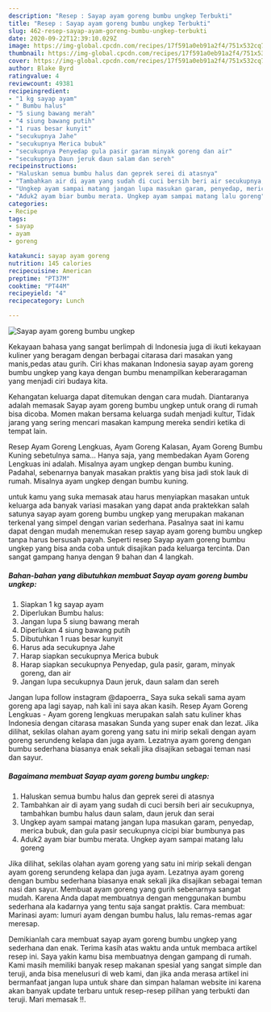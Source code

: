 ```yaml
---
description: "Resep : Sayap ayam goreng bumbu ungkep Terbukti"
title: "Resep : Sayap ayam goreng bumbu ungkep Terbukti"
slug: 462-resep-sayap-ayam-goreng-bumbu-ungkep-terbukti
date: 2020-09-22T12:39:10.029Z
image: https://img-global.cpcdn.com/recipes/17f591a0eb91a2f4/751x532cq70/sayap-ayam-goreng-bumbu-ungkep-foto-resep-utama.jpg
thumbnail: https://img-global.cpcdn.com/recipes/17f591a0eb91a2f4/751x532cq70/sayap-ayam-goreng-bumbu-ungkep-foto-resep-utama.jpg
cover: https://img-global.cpcdn.com/recipes/17f591a0eb91a2f4/751x532cq70/sayap-ayam-goreng-bumbu-ungkep-foto-resep-utama.jpg
author: Blake Byrd
ratingvalue: 4
reviewcount: 49381
recipeingredient:
- "1 kg sayap ayam"
- " Bumbu halus"
- "5 siung bawang merah"
- "4 siung bawang putih"
- "1 ruas besar kunyit"
- "secukupnya Jahe"
- "secukupnya Merica bubuk"
- "secukupnya Penyedap gula pasir garam minyak goreng dan air"
- "secukupnya Daun jeruk daun salam dan sereh"
recipeinstructions:
- "Haluskan semua bumbu halus dan geprek serei di atasnya"
- "Tambahkan air di ayam yang sudah di cuci bersih beri air secukupnya, tambahkan bumbu halus daun salam, daun jeruk dan serai"
- "Ungkep ayam sampai matang jangan lupa masukan garam, penyedap, merica bubuk, dan gula pasir secukupnya cicipi biar bumbunya pas"
- "Aduk2 ayam biar bumbu merata. Ungkep ayam sampai matang lalu goreng"
categories:
- Recipe
tags:
- sayap
- ayam
- goreng

katakunci: sayap ayam goreng 
nutrition: 145 calories
recipecuisine: American
preptime: "PT37M"
cooktime: "PT44M"
recipeyield: "4"
recipecategory: Lunch

---
```



![Sayap ayam goreng bumbu ungkep](https://img-global.cpcdn.com/recipes/17f591a0eb91a2f4/751x532cq70/sayap-ayam-goreng-bumbu-ungkep-foto-resep-utama.jpg)

Kekayaan bahasa yang sangat berlimpah di Indonesia juga di ikuti kekayaan kuliner yang beragam dengan berbagai citarasa dari masakan yang manis,pedas atau gurih. Ciri khas makanan Indonesia sayap ayam goreng bumbu ungkep yang kaya dengan bumbu menampilkan keberaragaman yang menjadi ciri budaya kita.


Kehangatan keluarga dapat ditemukan dengan cara mudah. Diantaranya adalah memasak Sayap ayam goreng bumbu ungkep untuk orang di rumah bisa dicoba. Momen makan bersama keluarga sudah menjadi kultur, Tidak jarang yang sering mencari masakan kampung mereka sendiri ketika di tempat lain.

Resep Ayam Goreng Lengkuas, Ayam Goreng Kalasan, Ayam Goreng Bumbu Kuning sebetulnya sama… Hanya saja, yang membedakan Ayam Goreng Lengkuas ini adalah. Misalnya ayam ungkep dengan bumbu kuning. Padahal, sebenarnya banyak masakan praktis yang bisa jadi stok lauk di rumah. Misalnya ayam ungkep dengan bumbu kuning.

untuk kamu yang suka memasak atau harus menyiapkan masakan untuk keluarga ada banyak variasi masakan yang dapat anda praktekkan salah satunya sayap ayam goreng bumbu ungkep yang merupakan makanan terkenal yang simpel dengan varian sederhana. Pasalnya saat ini kamu dapat dengan mudah menemukan resep sayap ayam goreng bumbu ungkep tanpa harus bersusah payah.
Seperti resep Sayap ayam goreng bumbu ungkep yang bisa anda coba untuk disajikan pada keluarga tercinta. Dan sangat gampang hanya dengan 9 bahan dan 4 langkah.


<!--inarticleads1-->

##### Bahan-bahan yang dibutuhkan membuat Sayap ayam goreng bumbu ungkep:

1. Siapkan 1 kg sayap ayam
1. Diperlukan  Bumbu halus:
1. Jangan lupa 5 siung bawang merah
1. Diperlukan 4 siung bawang putih
1. Dibutuhkan 1 ruas besar kunyit
1. Harus ada secukupnya Jahe
1. Harap siapkan secukupnya Merica bubuk
1. Harap siapkan secukupnya Penyedap, gula pasir, garam, minyak goreng, dan air
1. Jangan lupa secukupnya Daun jeruk, daun salam dan sereh


Jangan lupa follow instagram @dapoerra_ Saya suka sekali sama ayam goreng apa lagi sayap, nah kali ini saya akan kasih. Resep Ayam Goreng Lengkuas - Ayam goreng lengkuas merupakan salah satu kuliner khas Indonesia dengan citarasa masakan Sunda yang super enak dan lezat. Jika dilihat, sekilas olahan ayam goreng yang satu ini mirip sekali dengan ayam goreng serundeng kelapa dan juga ayam. Lezatnya ayam goreng dengan bumbu sederhana biasanya enak sekali jika disajikan sebagai teman nasi dan sayur. 

<!--inarticleads2-->

##### Bagaimana membuat  Sayap ayam goreng bumbu ungkep:

1. Haluskan semua bumbu halus dan geprek serei di atasnya
1. Tambahkan air di ayam yang sudah di cuci bersih beri air secukupnya, tambahkan bumbu halus daun salam, daun jeruk dan serai
1. Ungkep ayam sampai matang jangan lupa masukan garam, penyedap, merica bubuk, dan gula pasir secukupnya cicipi biar bumbunya pas
1. Aduk2 ayam biar bumbu merata. Ungkep ayam sampai matang lalu goreng


Jika dilihat, sekilas olahan ayam goreng yang satu ini mirip sekali dengan ayam goreng serundeng kelapa dan juga ayam. Lezatnya ayam goreng dengan bumbu sederhana biasanya enak sekali jika disajikan sebagai teman nasi dan sayur. Membuat ayam goreng yang gurih sebenarnya sangat mudah. Karena Anda dapat membuatnya dengan menggunakan bumbu sederhana ala kadarnya yang tentu saja sangat praktis. Cara membuat: Marinasi ayam: lumuri ayam dengan bumbu halus, lalu remas-remas agar meresap. 

Demikianlah cara membuat sayap ayam goreng bumbu ungkep yang sederhana dan enak. Terima kasih atas waktu anda untuk membaca artikel resep ini. Saya yakin kamu bisa membuatnya dengan gampang di rumah. Kami masih memiliki banyak resep makanan spesial yang sangat simple dan teruji, anda bisa menelusuri di web kami, dan jika anda merasa artikel ini bermanfaat jangan lupa untuk share dan simpan halaman website ini karena akan banyak update terbaru untuk resep-resep pilihan yang terbukti dan teruji. Mari memasak !!. 
